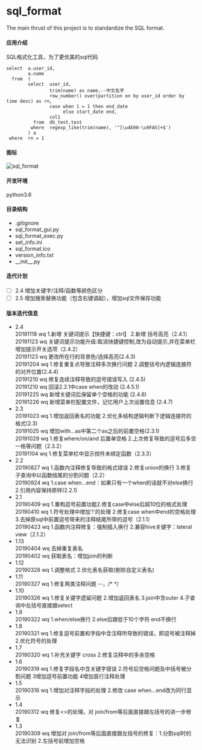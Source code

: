 # sql_format
The main thrust of this project is to standardize the SQL format.

#### 应用介绍
SQL格式化工具，为了更优美的sql代码
```
select  a.user_id,
        a.name
  from  (
        select  user_id,
                trim(name) as name,--中文名字
                row_number() over(partition on by user_id order by time desc) as rn,
                case when 1 = 1 then end_date
                     else start_date end,
                col1
          from  db_test.test
         where  regexp_like(trim(name), '^[\u4E00-\u9FA5]+$')
        ) a
 where  rn = 1
```

#### 图标
![sql_format](https://github.com/WAYDN/sql_format/blob/master/sql_format.ico)

#### 开发环境
python3.6

#### 目录结构
- .gitignore
- sql_format_gui.py <!--GUI界面-->
- sql_format_exec.py<!--实际执行文件-->
- set_info.ini<!--设置信息-->
- sql_format.ico
- version_info.txt
- \_\_init\_\_.py

#### 迭代计划
- [ ] 2.4 增加关键字/注释/函数等颜色区分
- [ ] 2.5 增加搜索替换功能（包含右键调起），增加sql文件保存功能

#### 版本迭代信息
- 2.4
<br>20191118 wq 1.新增 关键词提示【快捷键：ctrl】 2.新增 括号高亮（2.4.1）
<br>20191123 wq 关键词提示功能升级:取消快捷键控制,改为自动提示,并在菜单栏增加提示开关选项（2.4.2）
<br>20191123 wq 更改所在行的背景色/选择高亮(2.4.3)
<br>20191204 wq 1.修复重复点导致注释多次换行问题 2.调整括号内逻辑连接符的对齐位置(2.4.4)
<br>20191210 wq 修复连续注释导致的逗号错误写入 (2.4.5)
<br>20191210 wq 回滚2.2.1中case when的改动 (2.4.5.1)
<br>20191225 wq 新增关键词后保留单个空格的功能 (2.4.6)
<br>20191226 wq 新增菜单栏配置文件，记忆用户上次设置信息 (2.4.7)
- 2.3
<br>20191023 wq 1.增加返回表名的功能 2.优化多结构逻辑判断下逻辑连接符的格式(2.3)
<br>20191025 wq 增加with...as中第二个as之后的前置空格(2.3.1)
<br>20191029 wq 1.修复where/on/and 后置单空格 2.上次修复导致的逗号后多空一格等问题（2.3.2）
<br>20191104 wq 1.修复菜单栏中显示控件未绑定函数（2.3.3）
- 2.2
<br>20190827 wq 1.函数内注释修复导致的格式错误 2.修复union的换行 3.修复子查询中以函数结尾的分割问题（2.2）
<br>20190924 wq 1.case when...end：如果只有一个when的话就不对else换行 2.引用内容保持原样(2.2.1)
- 2.1
<br>20190409 wq 1.重构逗号前置功能2.修复case中else后超10位的格式处理
<br>20190410 wq 1.符号处理中增加'!'的处理 2.修复case when中end的空格处理 3.去掉原sql中前置逗号带来的注释结尾所带的逗号（2.1.1）
<br>20190423 wq 1.函数内注释修复：强制插入换行 2.兼容hive关键字：lateral view（2.1.2）
- 1.13
<br>20190404 wq 去掉重复表名
<br>20190402 wq 获取表名：增加join的判断
- 1.12
<br>20190328 wq 1.调整格式 2.优化表名获取(剔除自定义表名)
- 1.11
<br>20190327 wq 1.修复两类注释问题 --，/* */
- 1.10
<br>20190326 wq 1.修复关键字遗留问题 2.增加返回表名 3.join中含outer 4.子查询中左括号直接跟select
- 1.9
<br>20190322 wq 1.when/else换行 2.else后跟低于10个字符 end不换行
- 1.8
<br>20190321 wq 1.修复逗号前置和字段中含注释所导致的错误，即逗号被注释掉 2.优化符号的处理
- 1.7
<br>20190320 wq 1.补充关键字 cross 2.修复注释中的多余空格
- 1.6
<br>20190319 wq 1.修复字段名中含关键字错误 2.符号后空格问题及中括号被分割问题 3增加逗号前置功能 4增加首行注释处理
- 1.5
<br>20190316 wq 1.增加对注释字段的处理 2.修改 case when...end改为同行显示
- 1.4
<br>20190312 wq 修复<>的处理。对 join/from等后面直接跟左括号的进一步修复
- 1.3
<br>20190309 wq 增加对 join/from等后面直接跟左括号的修复：1.分割sql时的无法识别 2.左括号前增加空格
